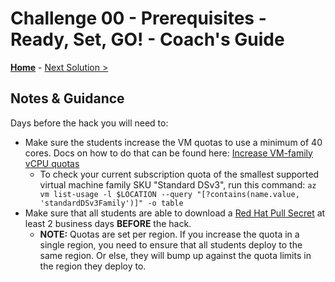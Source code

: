 # Challenge 00 - Prerequisites - Ready, Set, GO! - Coach's Guide 

**[Home](./README.md)** - [Next Solution >](./Solution-01.md)

## Notes & Guidance


Days before the hack you will need to:
- Make sure the students increase the VM quotas to use a minimum of 40 cores. Docs on how to do that can be found here: [Increase VM-family vCPU quotas](https://docs.microsoft.com/en-us/azure/azure-portal/supportability/per-vm-quota-requests) 
  - To check your current subscription quota of the smallest supported virtual machine family SKU "Standard DSv3", run this command: `az vm list-usage -l $LOCATION --query "[?contains(name.value, 'standardDSv3Family')]" -o table`
- Make sure that all students are able to download a [Red Hat Pull Secret](https://cloud.redhat.com/openshift/install/azure/aro-provisioned) at least 2 business days **BEFORE** the hack.
  - **NOTE:** Quotas are set per region.  If you increase the quota in a single region, you need to ensure that all students deploy to the same region.  Or else, they will bump up against the quota limits in the region they deploy to.
